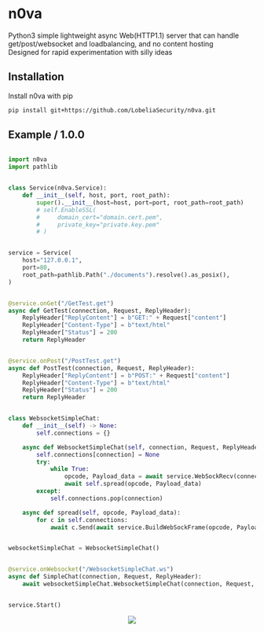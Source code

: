 # n0va

Python3 simple lightweight async Web(HTTP1.1) server that can handle get/post/websocket and loadbalancing, and no content hosting  
Designed for rapid experimentation with silly ideas

## Installation

Install n0va with pip

```bash
pip install git+https://github.com/LobeliaSecurity/n0va.git
```

## Example / 1.0.0

```python

import n0va
import pathlib


class Service(n0va.Service):
    def __init__(self, host, port, root_path):
        super().__init__(host=host, port=port, root_path=root_path)
        # self.EnableSSL(
        #     domain_cert="domain.cert.pem",
        #     private_key="private.key.pem"
        # )


service = Service(
    host="127.0.0.1",
    port=80,
    root_path=pathlib.Path("./documents").resolve().as_posix(),
)


@service.onGet("/GetTest.get")
async def GetTest(connection, Request, ReplyHeader):
    ReplyHeader["ReplyContent"] = b"GET:" + Request["content"]
    ReplyHeader["Content-Type"] = b"text/html"
    ReplyHeader["Status"] = 200
    return ReplyHeader


@service.onPost("/PostTest.get")
async def PostTest(connection, Request, ReplyHeader):
    ReplyHeader["ReplyContent"] = b"POST:" + Request["content"]
    ReplyHeader["Content-Type"] = b"text/html"
    ReplyHeader["Status"] = 200
    return ReplyHeader


class WebsocketSimpleChat:
    def __init__(self) -> None:
        self.connections = {}

    async def WebsocketSimpleChat(self, connection, Request, ReplyHeader):
        self.connections[connection] = None
        try:
            while True:
                opcode, Payload_data = await service.WebSockRecv(connection)
                await self.spread(opcode, Payload_data)
        except:
            self.connections.pop(connection)

    async def spread(self, opcode, Payload_data):
        for c in self.connections:
            await c.Send(await service.BuildWebSockFrame(opcode, Payload_data))


websocketSimpleChat = WebsocketSimpleChat()


@service.onWebsocket("/WebsocketSimpleChat.ws")
async def SimpleChat(connection, Request, ReplyHeader):
    await websocketSimpleChat.WebsocketSimpleChat(connection, Request, ReplyHeader)


service.Start()

```

<div align="center">

![](https://repository-images.githubusercontent.com/609695883/30425d66-cee8-461e-a0e6-56aee2f7af1f)

</div>
